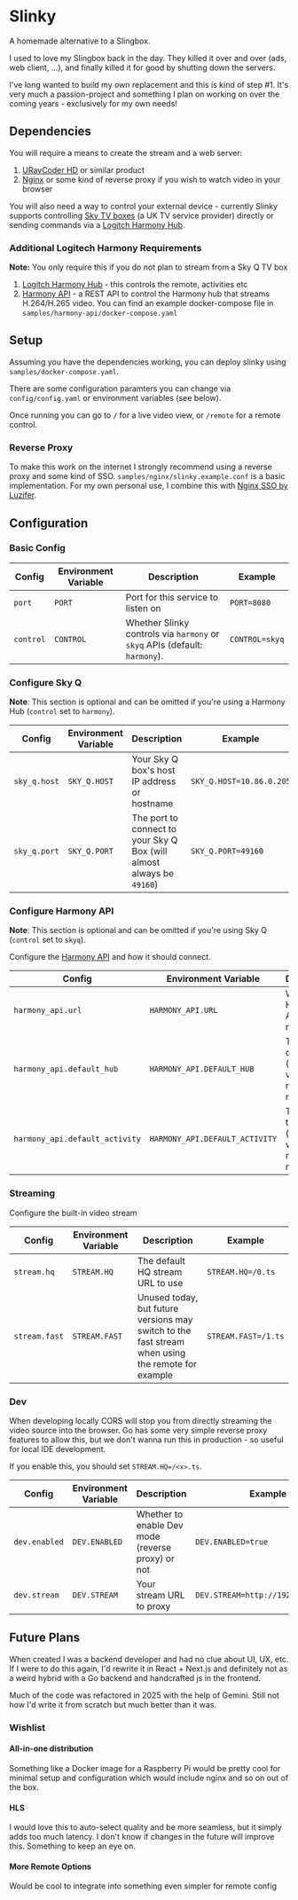 # Slinky

A homemade alternative to a Slingbox.

I used to love my Slingbox back in the day. They killed it over and over (ads, web client, ...), and finally killed it for good by shutting down the servers.

I've long wanted to build my own replacement and this is kind of step #1. It's very much a passion-project and something I plan on working on over the coming years - exclusively for my own needs!

## Dependencies

You will require a means to create the stream and a web server:

1. [URayCoder HD](https://www.amazon.co.uk/gp/product/B07D78L3SZ/ref=ppx_yo_dt_b_asin_title_o01_s00) or similar product
2. [Nginx](https://www.nginx.com/) or some kind of reverse proxy if you wish to watch video in your browser

You will also need a way to control your external device - currently Slinky supports controlling [Sky TV boxes](https://www.sky.com/tv/sky-q) (a UK TV service provider) directly or sending commands via a [Logitch Harmony Hub](https://www.logitech.com/en-gb/products.html).

### Additional Logitech Harmony Requirements

**Note:** You only require this if you do not plan to stream from a Sky Q TV box

1. [Logitch Harmony Hub](https://www.logitech.com/en-gb/products.html) - this controls the remote, activities etc
2. [Harmony API](https://github.com/maddox/harmony-api) - a REST API to control the Harmony hub
   that streams H.264/H.265 video. You can find an example docker-compose file in `samples/harmony-api/docker-compose.yaml`

## Setup

Assuming you have the dependencies working, you can deploy slinky using `samples/docker-compose.yaml`.

There are some configuration paramters you can change via `config/config.yaml` or environment variables (see below).

Once running you can go to `/` for a live video view, or `/remote` for a remote control.

### Reverse Proxy

To make this work on the internet I strongly recommend using a reverse proxy and some kind of SSO. `samples/nginx/slinky.example.conf` is a basic implementation. For my own personal use, I combine this with [Nginx SSO by Luzifer](https://github.com/Luzifer/nginx-sso).

## Configuration

### Basic Config

| Config    | Environment Variable | Description                                                                | Example        |
| --------- | -------------------- | -------------------------------------------------------------------------- | -------------- |
| `port`    | `PORT`               | Port for this service to listen on                                         | `PORT=8080`    |
| `control` | `CONTROL`            | Whether Slinky controls via `harmony` or `skyq` APIs (default: `harmony`). | `CONTROL=skyq` |

### Configure Sky Q

**Note**: This section is optional and can be omitted if you're using a Harmony Hub (`control` set to `harmony`).

| Config       | Environment Variable | Description                                                           | Example                  |
| ------------ | -------------------- | --------------------------------------------------------------------- | ------------------------ |
| `sky_q.host` | `SKY_Q.HOST`         | Your Sky Q box's host IP address or hostname                          | `SKY_Q.HOST=10.86.0.205` |
| `sky_q.port` | `SKY_Q.PORT`         | The port to connect to your Sky Q Box (will almost always be `49160`) | `SKY_Q.PORT=49160`       |

### Configure Harmony API

**Note**: This section is optional and can be omitted if you're using Sky Q (`control` set to `skyq`).

Configure the [Harmony API](https://github.com/maddox/harmony-api) and how it should connect.

| Config                         | Environment Variable           | Description                                                 | Example                                 |
| ------------------------------ | ------------------------------ | ----------------------------------------------------------- | --------------------------------------- |
| `harmony_api.url`              | `HARMONY_API.URL`              | Where the Harmony API is running                            | `HARMONY_API.URL=http://localhost:8282` |
| `harmony_api.default_hub`      | `HARMONY_API.DEFAULT_HUB`      | The hub to connect to (future versions may allow more flex) | `HARMONY_API.DEFAULT_HUB=living-room`   |
| `harmony_api.default_activity` | `HARMONY_API.DEFAULT_ACTIVITY` | The activity to use (future versions may allow more flex)   | `HARMONY_API.DEFAULT_ACTIVITY=watch-tv` |

### Streaming

Configure the built-in video stream

| Config        | Environment Variable | Description                                                                                       | Example             |
| ------------- | -------------------- | ------------------------------------------------------------------------------------------------- | ------------------- |
| `stream.hq`   | `STREAM.HQ`          | The default HQ stream URL to use                                                                  | `STREAM.HQ=/0.ts`   |
| `stream.fast` | `STREAM.FAST`        | Unused today, but future versions may switch to the fast stream when using the remote for example | `STREAM.FAST=/1.ts` |

### Dev

When developing locally CORS will stop you from directly streaming the video source into the browser. Go has some very simple reverse proxy features to allow this, but we don't wanna run this in production - so useful for local IDE development.

If you enable this, you should set `STREAM.HQ=/<x>.ts`.

| Config        | Environment Variable | Description                                       | Example                            |
| ------------- | -------------------- | ------------------------------------------------- | ---------------------------------- |
| `dev.enabled` | `DEV.ENABLED`        | Whether to enable Dev mode (reverse proxy) or not | `DEV.ENABLED=true`                 |
| `dev.stream`  | `DEV.STREAM`         | Your stream URL to proxy                          | `DEV.STREAM=http://192.168.1.168/` |

## Future Plans

When created I was a backend developer and had no clue about UI, UX, etc. If I were to do this again, I'd rewrite it in React + Next.js and definitely not as a weird hybrid with a Go backend and handcrafted js in the frontend.

Much of the code was refactored in 2025 with the help of Gemini. Still not how I'd write it from scratch but much better than it was.

### Wishlist

#### All-in-one distribution

Something like a Docker image for a Raspberry Pi would be pretty cool for minimal setup and configuration which would include nginx and so on out of the box.

#### HLS

I would love this to auto-select quality and be more seamless, but it simply adds too much latency. I don't know if changes in the future will improve this. Something to keep an eye on.

#### More Remote Options

Would be cool to integrate into something even simpler for remote config
